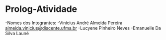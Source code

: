 # Prolog-Atividade
-Nomes dos Integrantes: 
-Vinícius André Almeida Pereira almeida.vinicius@discente.ufma.br
-Lucyene Pinheiro Neves
-Emanuelle Da Silva Launé
